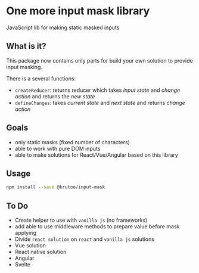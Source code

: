 # One more input mask library

JavaScript lib for making static masked inputs

## What is it?

This package now contains only parts for build your own solution to provide input masking.

There is a several functions:

- `createReducer`: returns reducer which takes *input state* and *change action* and returns the *new state*
- `defineChanges`: takes *current state* and *next state* and returns *change action*

## Goals

- only static masks (fixed number of characters)
- able to work with pure DOM inputs
- able to make solutions for React/Vue/Angular based on this library

## Usage

```bash
npm install --save @krutoo/input-mask
```

## To Do

- Create helper to use with `vanilla js` (no frameworks)
- add able to use middleware methods to prepare value before mask applying
- Divide `react solution` on `react` and `vanilla js` solutions
- Vue solution
- React native solution
- Angular
- Svelte
